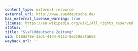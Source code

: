 ```yaml
---
content_type: external-resource
external_url: http://www.sueddeutsche.de/
has_external_license_warning: true
license: https://en.wikipedia.org/wiki/All_rights_reserved
status: ''
title: "S\xFCddeutsche Zeitung"
uid: b18ddf8e-3ad1-41d4-9113-8e219eafa668
wayback_url: ''
---
```

